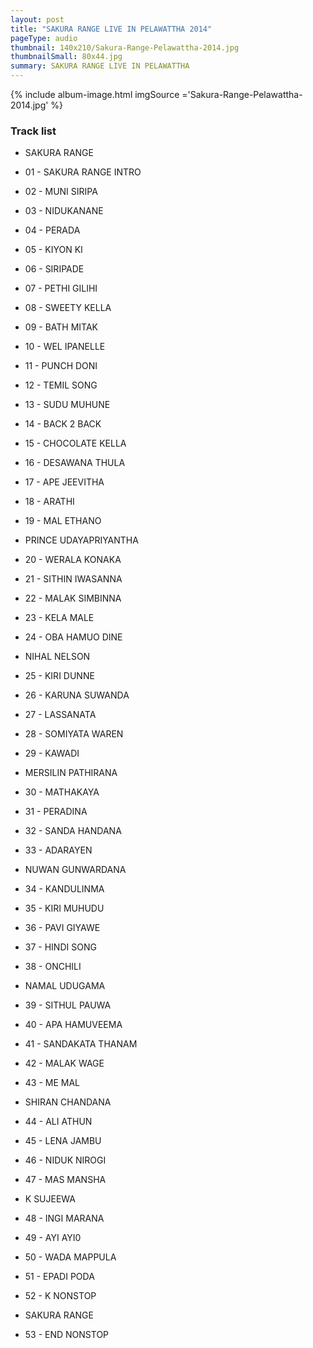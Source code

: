 ```yaml
---
layout: post
title: "SAKURA RANGE LIVE IN PELAWATTHA 2014"
pageType: audio
thumbnail: 140x210/Sakura-Range-Pelawattha-2014.jpg
thumbnailSmall: 80x44.jpg
summary: SAKURA RANGE LIVE IN PELAWATTHA
---
```


<div class="ab-player" data-boourl="https://audioboom.com/publishing/playlist/v3?autoplay=false&boo_content_type=playlist&data_for_content_type=1275903&image_option=small&link_color=%2358d1eb&player_theme=light&show_title=true&src=https%3A%2F%2Fapi.audioboom.com%2Fplaylists%2F1275903-sakura-range-live-in-pelawattha-2014" data-boowidth="100%" data-maxheight="285" data-iframestyle="background-color:transparent; display:block; min-width:300px; max-width:700px;" style="background-color:transparent;"></div><script type="text/javascript">(function() { var po = document.createElement("script"); po.type = "text/javascript"; po.async = true; po.src = "https://d15mj6e6qmt1na.cloudfront.net/cdn/embed.js"; var s = document.getElementsByTagName("script")[0]; s.parentNode.insertBefore(po, s); })();</script>
{% include album-image.html imgSource ='Sakura-Range-Pelawattha-2014.jpg' %}

### Track list 

- SAKURA RANGE

- 01 - SAKURA RANGE INTRO 
- 02 - MUNI SIRIPA  
- 03 - NIDUKANANE 
- 04 - PERADA 
- 05 - KIYON KI  
- 06 - SIRIPADE 
- 07 - PETHI GILIHI  
- 08 - SWEETY KELLA 
- 09 - BATH MITAK  
- 10 - WEL IPANELLE  
- 11 - PUNCH DONI 
- 12 - TEMIL SONG 
- 13 - SUDU MUHUNE  
- 14 - BACK 2 BACK  
- 15 - CHOCOLATE KELLA 
- 16 - DESAWANA THULA 
- 17 - APE JEEVITHA  
- 18 - ARATHI 
- 19 - MAL ETHANO  

- PRINCE UDAYAPRIYANTHA

- 20 - WERALA KONAKA  
- 21 - SITHIN IWASANNA 
- 22 - MALAK SIMBINNA  
- 23 - KELA MALE  
- 24 - OBA HAMUO DINE 

- NIHAL NELSON

- 25 - KIRI DUNNE 
- 26 - KARUNA SUWANDA  
- 27 - LASSANATA  
- 28 - SOMIYATA WAREN 
- 29 - KAWADI  

- MERSILIN PATHIRANA

- 30 - MATHAKAYA 
- 31 - PERADINA 
- 32 - SANDA HANDANA 
- 33 - ADARAYEN 

- NUWAN GUNWARDANA

- 34 - KANDULINMA  
- 35 - KIRI MUHUDU 
- 36 - PAVI GIYAWE 
- 37 - HINDI SONG  
- 38 - ONCHILI 

- NAMAL UDUGAMA

- 39 - SITHUL PAUWA  
- 40 - APA HAMUVEEMA 
- 41 - SANDAKATA THANAM 
- 42 - MALAK WAGE 
- 43 - ME MAL 

- SHIRAN CHANDANA

- 44 - ALI ATHUN 
- 45 - LENA JAMBU 
- 46 - NIDUK NIROGI 
- 47 - MAS MANSHA 

- K SUJEEWA

- 48 - INGI MARANA  
- 49 - AYI AYI0 
- 50 - WADA MAPPULA  
- 51 - EPADI PODA  
- 52 - K NONSTOP

- SAKURA RANGE

- 53 - END NONSTOP 
